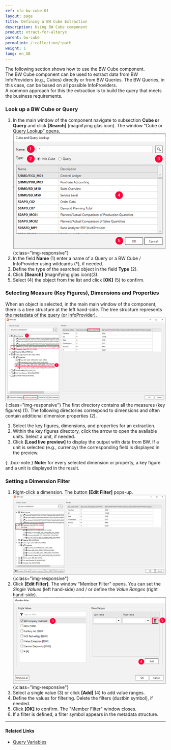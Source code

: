 ```yaml
---
ref: xfa-bw-cube-01
layout: page
title: Defining a BW Cube Extraction
description: Using BW Cube component
product: xtract-for-alteryx
parent: bw-cube
permalink: /:collection/:path
weight: 1
lang: en_GB
---
```

The following section shows how to use the BW Cube component.<br>
The BW Cube component can be used to extract data from BW InfoProviders (e.g., Cubes) directly or from BW Queries. The BW Queries, in this case, can be based on all possible InfoProviders. <br>
A common approach for this the extraction is to build the query that meets the business requirements.

### Look up a BW Cube or Query
1. In the main window of the component navigate to subsection **Cube or Query** and click **[Search]** (magnifying glas icon). The window “Cube or Query Lookup” opens.
![Cube Query search](/img/content/xfa/xfa_cube-query-look.png){:class="img-responsive"}
2. In the field **Name** (1) enter a name of a Query or a BW Cube / InfoProvider using wildcards (*), if needed. 
3. Define the type of the searched object in the field **Type** (2).
4. Click **[Search]** (magnifying glas icon)(3).
5. Select (4) the object from the list and click **[OK]** (5) to confirm.

### Selecting Measure (Key Figures), Dimensions and Properties
When an object is selected, in the main main window of the component, there is a tree structure at the left hand-side. The tree structure represents the metadata of the query (or InfoProvider). <br>
![Query Structure](/img/content/xfa/xfa_cube-query-select.png){:class="img-responsive"}
The first directory contains all the measures (key figures) (1). The following directories correspond to dimensions and often contain additional dimension properties (2). <br>
1. Select the key figures, dimensions, and properties for an extraction.
2. Within the key figures directory, click the arrow to open the available units. Select a unit, if needed.
3. Click **[Load live preview]** to display the output with data from BW. If a unit is selected (e.g., currency) the corresponding field is displayed in the preview.

{: .box-note }
**Note:** for every selected dimension or property, a key figure and a unit is displayed in the result. 

### Setting a Dimension Filter 
1. Right-click a dimension. The button **[Edit Filter]** pops-up.
![Query Filter](/img/content/xfa/xfa_cube-query-filter.png){:class="img-responsive"}
2. Click **[Edit Filter]**. The window "Member Filter" opens. You can set the *Single Values* (left hand-side) and / or define the *Value Ranges* (right hand-side).
![Query Filter Define](/img/content/xfa/xfa_cube-query-filter-def.png){:class="img-responsive"}
3. Select a single value (3) or  click **[Add]** (4) to add value ranges.
4. Define the values for filtering. Delete the filters (dustbin symbol), if needed.
5. Click **[OK]** to confirm. The "Member Filter" window closes.
6. If a filter is defined, a filter symbol appears in the metadata structure.

****
#### Related Links
- [Query Variables](./bw-cube-variables)
